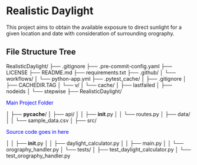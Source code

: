 # Realistic Daylight

This project aims to obtain the available exposure to direct sunlight for a given location and date with consideration of surrounding orography.

## File Structure Tree

RealisticDaylight/
├── .gitignore
├── .pre-commit-config.yaml
├── LICENSE
├── README.md
├── requirements.txt
├── .github/
│   └── workflows/
│       └── python-app.yml
├── .pytest_cache/
│   ├── .gitignore
│   ├── CACHEDIR.TAG
│   └── v/
│       └── cache/
│           ├── lastfailed
│           ├── nodeids
│           └── stepwise
├── RealisticDaylight/ <p style="color:blue;">Main Project Folder</p>
│   ├── __pycache__/
│   ├── api/
│   │   ├── __init__.py
│   │   └── routes.py
│   ├── data/
│   │   └── sample_data.csv
│   ├── src/ <p style="color:blue;">Source code goes in here</p>
│   │   ├── __init__.py
│   │   ├── daylight_calculator.py
│   │   ├── main.py
│   │   └── orography_handler.py
│   └── tests/
│       ├── test_daylight_calculator.py
│       └── test_orography_handler.py